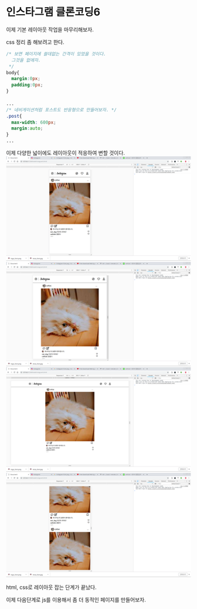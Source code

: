 # 인스타그램 클론코딩6

이제 기본 레이아웃 작업을 마무리해보자.

css 정리 좀 해보려고 한다.

```css
/* 보면 페이지에 쓸데없는 간격이 있었을 것이다.
  그것을 없에자.
 */
body{
  margin:0px;
  padding:0px;
}

...
/* 네비게이션처럼 포스트도 반응형으로 만들어보자. */
.post{
  max-width: 600px;
  margin:auto;
}
...
```

이제 다양한 넓이에도 레이아웃이 적응하여 변할 것이다. ![6-1](.gitbook/assets/6-1.png) ![6-2](.gitbook/assets/6-2.png) ![6-3](.gitbook/assets/6-3.png) ![6-4](.gitbook/assets/6-4.png)

html, css로 레이아웃 잡는 단계가 끝났다.

이제 다음단계로 js를 이용해서 좀 더 동적인 페이지를 만들어보자.

